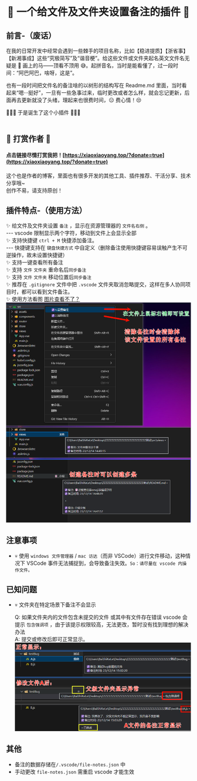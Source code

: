 <div align="center">

# 👻 一个给文件及文件夹设置备注的插件 👻

<div align="left">

## 前言-（废话）

在我的日常开发中经常会遇到一些棘手的项目名称，比如【稳进提质】【浙省事】【新湘事成】这些“究极简写”及“谐音梗”。给这些文件或文件夹起名英文文件名无疑是 🤣 画上的马——顶看不顶用 😅。起拼音名，当时是能看懂了，过一段时间：“阿巴阿巴，啥呀，这是”。

也有一段时间把文件名的备注啥的以树形的结构写在 Readme.md 里面，当时看起来“嗯···挺好”，一旦有一些急事过来，临时更改或者怎么样，就会忘记更新，后面再去更新就没了头绪，理起来也很费时间，😑 费心情！😒

🎉🎉🎉 于是诞生了这个小插件 🎉🎉🎉<br><br>

## 🧧 打赏作者 🧧

#### 点击链接尽情打赏我把！[https://xiaoxiaoyang.top/?donate=true](https://xiaoxiaoyang.top/?donate=true) <br>

这个也是作者的博客，里面也有很多开发的其他工具、插件推荐、干活分享、技术分享哦~
<br>
创作不易，请支持原创！

## 插件特点-（使用方法）

✨ 给文件及文件夹设置 `备注` ，显示在资源管理器的 `文件名右侧` 。
<br> --- vscode 限制显示两个字符，移动到文件上会显示全部
<br>✨ 支持快捷键 `ctrl + M` 快捷添加备注。
<br> --- 快捷键支持在 `键盘快捷方式` 中自定义（删除备注使用快捷键容易误触产生不可逆操作，故未设置快捷键）
<br>✨ 支持一键查看所有备注
<br>✨ 支持 `文件` `文件夹` 重命名后`同步备注`
<br>✨ 支持 `文件` `文件夹` 移动位置后`同步备注`
<br>✨ 推荐在 `.gitignore` 文件中把 `.vscode` 文件夹取消忽略提交，这样在多人协同项目时，都可以看到文件备注。
<br>✨ 使用方法看图 [图片查看不了？](https://marketplace.visualstudio.com/items?itemName=xiaoxiaoyang.remark)
![图片查看不了，通过链接查看https://marketplace.visualstudio.com/items?itemName=xiaoxiaoyang.remark](image/image.png)

## 注意事项

- 💀 使用 `windows 文件管理器` / `mac 访达`（而非 VSCode）进行文件移动，这种情况下 VSCode 事件无法捕捉到，会导致备注失效。`So：请尽量在 vscode 内操作文件。`

## 已知问题

- 💀 文件夹在特定场景下备注不会显示

  Q: 如果文件夹内的文件包含未提交的文件 或其中有文件存在错误
  vscode 会提示 `包含强调项` ，由于该提示权限较高，无法更改，暂时没有找到理想的解决办法<br>
  A: 提交或修改后即可正常显示。
  ![图片查看不了，通过链接查看https://marketplace.visualstudio.com/items?itemName=xiaoxiaoyang.remark](image/image1.png)

## 其他

- 备注的数据存储在`/.vscode/file-notes.json` 中
- 手动更改 `file-notes.json` 需重启 vscode 才能生效
